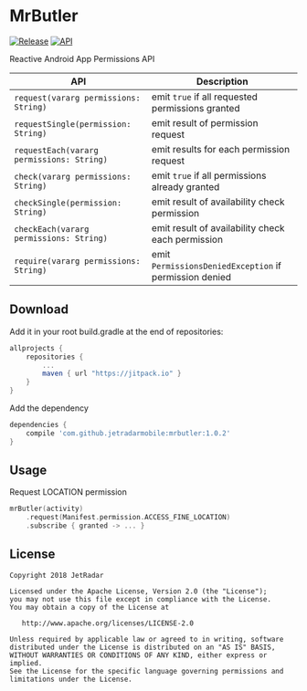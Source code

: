 MrButler
========

[![Release](https://jitpack.io/v/jetradarmobile/mrbutler.svg)](https://jitpack.io/#jetradarmobile/mrbutler)
[![API](https://img.shields.io/badge/API-14%2B-brightgreen.svg?style=flat)](https://android-arsenal.com/api?level=14)

Reactive Android App Permissions API

| API | Description |
|-------------------------------------------|--------------------------------------------------------|
| `request(vararg permissions: String)`     | emit `true` if all requested permissions granted       |
| `requestSingle(permission: String)`       | emit result of permission request                      |
| `requestEach(vararg permissions: String)` | emit results for each permission request               |
| `check(vararg permissions: String)`       | emit `true` if all permissions already granted         |
| `checkSingle(permission: String)`         | emit result of availability check permission           |
| `checkEach(vararg permissions: String)`   | emit result of availability check  each permission     |
| `require(vararg permissions: String)`     | emit `PermissionsDeniedException` if permission denied |


Download
--------

Add it in your root build.gradle at the end of repositories:

```groovy
allprojects {
    repositories {
        ...
        maven { url "https://jitpack.io" }
    }
}
```

Add the dependency

```groovy
dependencies {
    compile 'com.github.jetradarmobile:mrbutler:1.0.2'
}
```


Usage
-----

Request LOCATION permission

```kotlin 
mrButler(activity)
    .request(Manifest.permission.ACCESS_FINE_LOCATION)
    .subscribe { granted -> ... }
```


License
-------

    Copyright 2018 JetRadar

    Licensed under the Apache License, Version 2.0 (the "License");
    you may not use this file except in compliance with the License.
    You may obtain a copy of the License at
    
       http://www.apache.org/licenses/LICENSE-2.0
    
    Unless required by applicable law or agreed to in writing, software
    distributed under the License is distributed on an "AS IS" BASIS,
    WITHOUT WARRANTIES OR CONDITIONS OF ANY KIND, either express or implied.
    See the License for the specific language governing permissions and
    limitations under the License.
